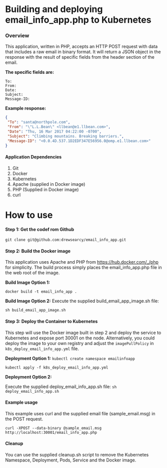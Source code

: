 # Building and deploying email_info_app.php to Kubernetes

### Overview
This application, written in PHP, accepts an HTTP POST request with data that includes a raw email in binary format. It will
return a JSON object in the response with the result of specific fields from the header section of the email.

<b>The specific fields are:</b>
```
To:
From:
Date:
Subject:
Message-ID:
```

<b>Example response:</b>

```json
{
 "To": "santa@northpole.com",
 "From": "\"L.L.Bean\" <llbean@e1.llbean.com>",
 "Date": "Thu, 16 Mar 2017 04:22:00 -0700",
 "Subject": "Climbing mountains. Breaking barriers.",
 "Message-ID": "<0.0.4D.537.1D2EDF347E56956.0@omp.e1.llbean.com>"
}
```
#### Application Dependencies
1. Git
2. Docker
3. Kubernetes
4. Apache (supplied in Docker image)
5. PHP (Supplied in Docker image)
6. curl

# How to use

#### Step 1: Get the codef rom Github
`git clone git@github.com:drewsearcy/email_info_app.git`

#### Step 2: Build the Docker image
This application uses Apache and PHP from https://hub.docker.com/_/php for simplicity. The build process
simply places the email_info_app.php file in the web root of the image.

<b>Build Image Option 1:</b>

`docker build -t email_info_app .`

<b>Build Image Option 2:</b>
Execute the supplied build_email_app_image.sh file:

`sh build_email_app_image.sh`

#### Step 3: Deploy the Container to Kubernetes
This step will use the Docker image built in step 2 and deploy the service to Kubernetes and expose port 30001 on the node. Alternatively, you could deploy the image to your own registry and adjust the `imagePullPolicy` in `k8s_deploy_email_info_app.yml` file.

<b>Deployment Option 1:</b>
`kubectl create namespace emailinfoapp`

`kubectl apply -f k8s_deploy_email_info_app.yml`

<b>Deployment Option 2:</b>

Execute the supplied deploy_email_info_app.sh file:
`sh deploy_email_info_app.sh`

#### Example usage

This example uses curl and the supplied email file (sample_email.msg) in the POST request.

`curl -XPOST --data-binary @sample_email.msg http://localhost:30001/email_info_app.php`

#### Cleanup

You can use the supplied cleanup.sh script to remove the Kubernetes Namespace, Deployment, Pods, Service and the Docker image.
